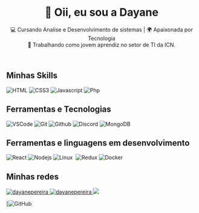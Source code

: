 

<h1 align="center">👋 Oii, eu sou a Dayane</h1>

<p align="center">
  💻 Cursando Analíse e Desenvolvimento de sistemas | 🌍 Apaixonada por Tecnologia
  <br>
  💼 Trabalhando como jovem aprendiz no setor de TI da ICN.
</p><br>

## Minhas Skills ##
![HTML](https://img.shields.io/badge/HTML5-E34F26?style=for-the-badge&logo=html5&logoColor=white)
![CSS3](https://img.shields.io/badge/CSS3-1572B6?style=for-the-badge&logo=css3&logoColor=white)
![Javascript](https://img.shields.io/badge/Javascript-F0DB4F?style=for-the-badge&labelColor=black&logo=javascript&logoColor=F0DB4F)
![Php](https://img.shields.io/badge/Php-4c5c94?style=for-the-badge&labelColor=black&logo=Php&logoColor=4c5c94)

## Ferramentas e Tecnologias
![VSCode](https://img.shields.io/badge/Visual_Studio_code-0078d7?style=for-the-badge&logo=visual%20studio&logoColor=white)
![Git](https://img.shields.io/badge/Git-F05032?style=for-the-badge&logo=git&logoColor=white)
![Github](https://img.shields.io/badge/Github-333333?style=for-the-badge&logo=github&logoColor=white)
![Discord](https://img.shields.io/badge/discord-5b63f4?style=for-the-badge&logo=discord&logoColor=white)
![MongoDB](https://img.shields.io/badge/MongoDB-4EA94B?style=for-the-badge&logo=mongodb&logoColor=white)

## Ferramentas e linguagens em desenvolvimento
![React](https://img.shields.io/badge/-React-61DBFB?style=for-the-badge&labelColor=black&logo=react&logoColor=61DBFB)
![Nodejs](https://img.shields.io/badge/Nodejs-3C873A?style=for-the-badge&labelColor=black&logo=node.js&logoColor=3C873A)
![Linux](https://img.shields.io/badge/Linux-FCC624?style=for-the-badge&logo=linux&logoColor=black)&nbsp;
![Redux](https://img.shields.io/badge/Redux-593D88?style=for-the-badge&logo=redux&logoColor=white)
![Docker](https://img.shields.io/badge/Docker-045c9c?style=for-the-badge&logo=docker&logoColor=white)

## Minhas redes

 <a href="https://linkedin.com/in/Dayane-pereira" target="_blank">
  <img src="https://img.shields.io/badge/LinkedIn-0077B5?style=for-the-badge&logo=linkedin&logoColor=white" alt="dayanepereira"/>
 </a>

  <a href="https://instagram.com/iamdayanep" target="_blank">
  <img src="https://img.shields.io/badge/Instagram-fe4164?style=for-the-badge&logo=instagram&logoColor=white" alt="dayanepereira" />
 </a> 

  <a href = "mailto:pdayane2734@gmail.com" target="_blank">
  <img src="https://img.shields.io/badge/-Gmail-%23333?style=for-the-badge&logo=gmail&logoColor=white" target="_blank"></a>


[![GitHub](https://img.shields.io/github/followers/Dayanepereira?label=follow+me&style=social&link=https://github.com/Dayanepereira)

